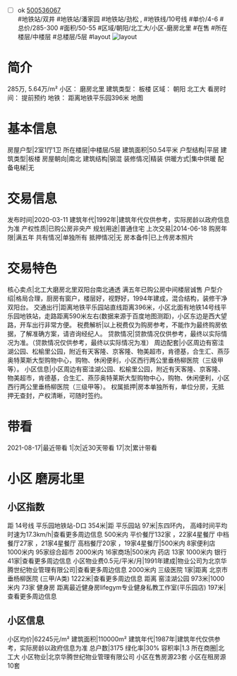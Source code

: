 - [ ] ok [500536067](https://bj.5i5j.com/ershoufang/500536067.html)  
 #地铁站/双井 #地铁站/潘家园 #地铁站/劲松 ,  #地铁线/10号线
#单价/4-6 #总价/285-300 #面积/50-55   #区域/朝阳/北工大/小区-磨房北里 #在售 #所在楼层/中楼层 #总楼层/5层 #layout 
![layout](http://image2.5i5j.com//group2/M00/D7/2E/CgqJNF5oUGyASvuhAAGiWtSoPLs862.jpg_P5.jpg) 
# 简介 
 285万,  5.64万/m² 
小区： 磨房北里
建筑类型： 板楼
区域： 朝阳 北工大
看房时间： 提前预约
地铁： 距离地铁平乐园396米 地图
# 基本信息 
 房屋户型|2室1厅1卫
所在楼层|中楼层/5层
建筑面积|50.54平米
户型结构|平层
建筑类型|板楼
房屋朝向|南北
建筑结构|钢混
装修情况|精装
供暖方式|集中供暖
配备电梯|无
# 交易信息 
 发布时间|2020-03-11
建筑年代|1992年|建筑年代仅供参考，实际房龄以政府信息为准
产权性质|已购公房非央产
规划用途|普通住宅
上次交易|2014-06-18
购房年限|满五年
共有情况|单独所有
抵押情况|无
房本备件|已上传房本照片
# 交易特色 
 核心卖点|北工大磨房北里双阳台南北通透 满五年已购公房中间楼层诚售
户型介绍|格局合理，厨房有窗户，楼层好，视野好，1994年建成，混合结构，装修干净双阳台。
交通出行|距离地铁平乐园站直线距离396米，小区北面有地铁14号线平乐园地铁站，走路距离590米左右(数据来源于百度地图测距)，小区东边是西大望路，开车出行非常方便。
税费解析|以上税费仅为购房参考，不能作为最终购房依据，了解准确方案，请咨询经纪人。
贷款情况|贷款情况仅供参考，最终以实际情况为准。（贷款情况仅供参考，最终以实际情况为准）
周边配套|小区周边有窑洼湖公园、松榆里公园，附近有天客隆、京客隆、物美超市，肯德基，合生汇、燕莎奥特莱斯大型购物中心，购物、休闲便利，小区西行两公里垂杨柳医院（三级甲等）。
小区信息|小区周边有窑洼湖公园、松榆里公园，附近有天客隆、京客隆、物美超市，肯德基，合生汇、燕莎奥特莱斯大型购物中心，购物、休闲便利，小区西行两公里垂杨柳医院（三级甲等）。
权属抵押|房本单独所有，单位分房，无抵押无查封，产权清晰，可随时签约。
# 带看 
 2021-08-17|最近带看	 1|次|近30天带看	 17|次|累计带看
# 小区 磨房北里
## 小区指数 
 距 14号线 平乐园地铁站-D口 354米|距 平乐园站 97米|东四环内， 高峰时间平均时速为17.3km/h|查看更多周边信息
500米内 平价餐厅132家 ，22家4星餐厅
中档餐厅27家 ，21家4星餐厅
高档餐厅20家 ，19家4星餐厅|500米内 8家便利店
1000米内 95家综合超市
2000米内 16家商场|500米内 药店 13家
1000米内 银行 41家|查看更多周边信息
小区物业费0.5元/平米/月|1991年建成|物业公司为北京华腾世纪物业管理有限公司|查看更多周边信息
2000米内 三级医院 1家|距离 北京市垂杨柳医院 (三甲/A类) 1222米|查看更多周边信息
距离 窑洼湖公园 973米|1000米内 73家 健身房
距离最近健身房lifegym专业健身私教工作室(平乐园店) 197米|查看更多周边信息
## 小区信息 
 小区均价|62245元/m²
建筑面积|110000m²
建筑年代|1987年|建筑年代仅供参考，实际房龄以政府信息为准
总户数|3175
绿化率|30%
容积率|1.3
所在商圈|北工大
小区物业|北京华腾世纪物业管理有限公司
小区在售房源23套
小区在租房源10套
